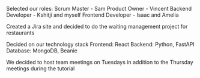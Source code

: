 Selected our roles:
Scrum Master - Sam 
Product Owner - Vincent
Backend Developer - Kshitji and myself
Frontend Developer - Isaac and Amelia 

Created a Jira site and decided to do the waiting management project for restaurants

Decided on our technology stack
Frontend: React
Backend: Python, FastAPI
Database: MongoDB, Beanie

We decided to host team meetings on Tuesdays in addition to the Thursday meetings during the tutorial 

